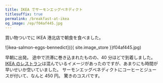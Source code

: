 ```yaml
---
title: IKEA でサーモンエッグベネディクト
titlesuffix: true
permalink: /breakfast-at-ikea
og_image: /ep/f04af445.jpg
---
```


買い物ついでに IKEA 港北店で朝食を食べました。

![ikea-salmon-eggs-bennedict]({{ site.image_store }}f04af445.jpg)

早朝に出発。
途中で渋滞に巻き込まれたものの、40 分ほどで到着しました。
[IKEA のレストラン](https://www.ikea.com/jp/ja/store/kohoku/restaurant)は混んでいるイメージがあったのですが、あまりにも時間が早いせいか空いていました。
サーモンエッグベネディクトにコーヒーとジュースが付いて、なんと 450 円。
驚きのコスパです。

